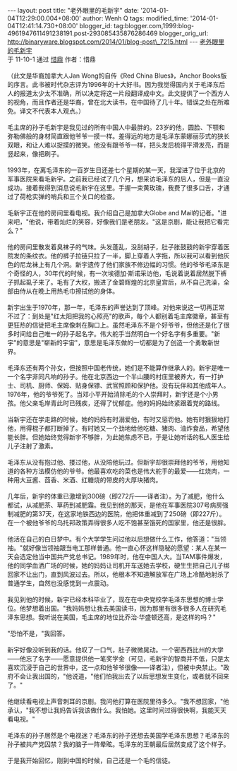 --- layout: post title: "老外眼里的毛新宇" date:
'2014-01-04T12:29:00.004+08:00' author: Wenh Q tags: modified\_time:
'2014-01-04T12:41:14.730+08:00' blogger\_id:
tag:blogger.com,1999:blog-4961947611491238191.post-293085435876286469
blogger\_orig\_url:
http://binaryware.blogspot.com/2014/01/blog-post\_7215.html ---
[老外眼里的毛新宇](http://gregdustin.blog.sohu.com/186281799.html)\
于 11-10-1 通过 [惜鼎](http://gregdustin.blog.sohu.com/) 作者：惜鼎\
\
（此文是华裔加拿大人Jan Wong的自传《Red China Blues》，Anchor
Books版的序言。此书被时代杂志评为1996年的十大好书。因为我觉得国内关于毛泽东后人的报道太少太不准确，所以决定将这一片段翻译成中文。此文提供了一个西方人的视角，而且作者还是华裔，曾在北大读书，在中国待了几十年。错误之处在所难免。译文不代表本人观点。）\
\
毛主席的孙子毛新宇是我见过的所有中国人中最胖的。23岁的他，圆脸、下颚和弥勒佛般的身材简直跟他爷爷一摸一样。差得远的地方是毛泽东蒙娜丽莎式的狭长双眼，和让人难以捉摸的微笑。他没有跟爷爷一样，把头发后梳得平滑发亮，而是竖起来，像把刷子。\
\
1993年，在离毛泽东的一百岁生日还差七个星期的某一天，我溜进了位于北京的军事医院来看毛新宇。之前我已经试了几个月，想采访毛泽东的后人，但是一直没成功。接着我得到消息说毛新宇在这里。手握一束黄玫瑰，我费了很多口舌，才通过了荷枪实弹的哨兵和三个关口的检查。\
\
毛新宇正在他的房间里看电视。我介绍自己是加拿大Globe and
Mail的记者。"进来吧，"他说，带着灿烂的笑容，好像我们是老朋友。"这是京剧，能让我把它看完么？"\
\
他的房间里散发着臭袜子的气味。头发蓬乱，没刮胡子，肚子胀鼓鼓的新宇穿着医院发的条纹衣。他的裤子拉链只拉了一半，脚上穿着人字拖，所以我可以看到他灰色的尼龙袜上有几个洞。新宇遗传了他们家族不修边幅的习惯。他的爷爷毛泽东是个奇怪的人，30年代的时候，有一次埃德加·斯诺采访他，毛说着说着居然脱下裤子抓起虱子来了。毛有了大权，搬进了金碧辉煌的北京皇宫后，从不自己洗澡，全部由侍从在晚上用热毛巾擦拭他的身体。\
\
新宇出生于1970年，那一年，毛泽东的声誉达到了顶峰。对他来说这一切再正常不过了：到处是"红太阳把我的心照亮"的歌声，每个人都别着毛主席徽章，甚至有更狂热的信徒把毛主席像刺在胸口上。虽然毛泽东不是个好爷爷，但他还是化了很多时间给自己唯一的孙子起名字。伟大舵手当然明白一个好名字有多重要。"新宇"的意思是"崭新的宇宙"，意思是毛泽东做的一切都是为了创造一个勇敢新世界。\
\
毛泽东还有两个孙女，但按照中国老传统，她们是不能算作继承人的。新宇是唯一一个名字非同凡响的孙子。他在北京西边一个半山腰的村庄里被养大，有一打护士、司机、厨师、保姆、贴身保镖、武官照顾和保护他。没有玩伴和其他成年人。1976年，他的爷爷死了。当邓小平开始消除毛的个人崇拜时，新宇还是个小男孩。他父亲毛岸青此时已残疾，还得了忧郁症。他的妈妈始终紧跟着党的路线。\
\
当新宇还在学走路的时候，她的妈妈有时溺爱他，有时又惩罚他。她有时狠狠地打他，用得棍子都打断掉了。有时她又一个劲地给他吃糖、猪肉、油炸食品，希望他能长胖。但她始终觉得新宇不够胖，为此她焦虑不已，于是让她听话的私人医生给儿子注射了激素。\
\
毛泽东从没有抱过他、搂过他，从没陪他玩过。但新宇却很崇拜他的爷爷，用他知道的各种方法模仿他的爷爷。他最喜欢吃的菜也是伟大舵手的最爱——红烧肉，一种用大豆酱、茴香、米酒、红糖烧的带皮的大厚块猪肉。\
\
几年后，新宇的体重已激增到300磅（即272斤——译者注）。为了减肥，他什么都试，从减肥茶、草药到减肥霜。我见到他的那天，是他在军事医院307号病房强制减肥的第37天，在这家地铁西边的医院，他把体重减到了250磅（即227斤）。在一个被他爷爷的乌托邦政策弄得很多人吃不饱甚至饿死的国家里，他还是很胖。\
\
他活在自己的白日梦中。有个大学学生问过他以后想做什么工作，他答道："当领袖。"就好像当领袖跟当电工那样普通。他一直心怀这样隐秘的愿望：某人在某一天会选定他当中国共产党总书记。1989年时，他在中国人大。当TAM事件爆发，他的同学血洒广场的时候，她的妈妈让司机开车送她去学校，硬生生把自己儿子绑回家不让出门，直到风波过去。所以，他根本不知道解放军在广场上冷酷地射杀了普通学生，自然也没感觉到一点震动。\
\
我见到他的时候，新宇已经本科毕业了，现在在中央党校学毛泽东思想的博士学位。他梦想着出国。"我妈妈想让我去美国读书，因为那里有很多很多人在研究毛泽东思想。我听说在美国，毛主席的地位比乔治·华盛顿还高，是这样的吗？"\
\
"恐怕不是，"我回答。\
\
新宇好像没听到我的话。他叹了一口气，肚子微微晃动。一个密西西比州的大学——他忘了名字——愿意提供他一笔奖学金（可见，毛新宇的智商并不低，只是太喜欢沉浸于自己的世界中，这一点和他爷爷很像——译者注），但被中央禁止。"政府不会让我出国的，"他说道，"他们怕我出去了以后思想发生变化，或者就不回来了。"\
\
他继续看电视上声音刺耳的京剧。我问他打算在医院里待多久。"我不想回家，"他承认，"我不想让我妈告诉我该做什么。我怕她。这里时间过得很快啊，我能天天看电视。"\
\
毛泽东的孙子居然是个电视迷？毛泽东的孙子还想去美国学毛泽东思想？毛泽东的孙子被共产党囚禁？我的脑子一阵晕眩。毛泽东的王朝最后居然变成了这个样子。\
\
于是我开始回忆，刚到中国的时候，自己还是一个毛的信徒。
